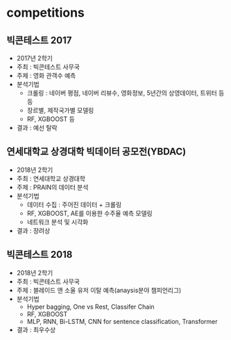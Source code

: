 ﻿# competitions

## 빅콘테스트 2017
- 2017년 2학기 
- 주최 : 빅콘테스트 사무국
- 주제 : 영화 관객수 예측
- 분석기법 
  - 크롤링 : 네이버 평점, 네이버 리뷰수, 영화정보, 5년간의 상영데이터, 트위터 등등
  - 장르별, 제작국가별 모델링
  - RF, XGBOOST 등
- 결과 : 예선 탈락

## 연세대학교 상경대학 빅데이터 공모전(YBDAC)
- 2018년 2학기
- 주최 : 연세대학교 상경대학
- 주제 : PRAIN의 데이터 분석
- 분석기법 
  - 데이터 수집 : 주어진 데이터 + 크롤링
  - RF, XGBOOST, AE를 이용한 수주율 예측 모델링
  - 네트워크 분석 및 시각화
- 결과 : 장려상

## 빅콘테스트 2018
- 2018년 2학기 
- 주최 : 빅콘테스트 사무국
- 주제 : 블레이드 앤 소울 유저 이탈 예측(anaysis분야 챔피언리그)
- 분석기법 
  - Hyper bagging, One vs Rest, Classifer Chain
  - RF, XGBOOST
  - MLP, RNN, Bi-LSTM, CNN for sentence classification, Transformer
- 결과 : 최우수상



